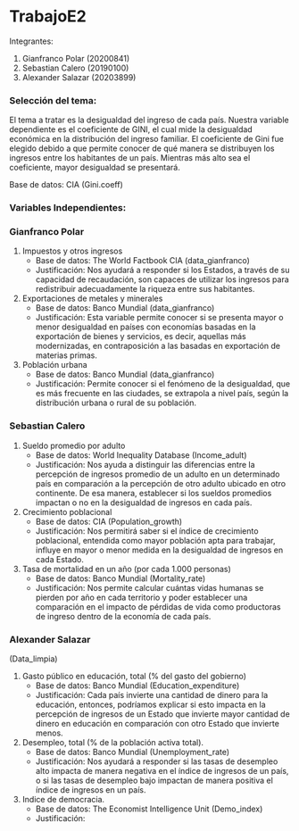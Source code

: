 # TrabajoE2

Integrantes:

1. Gianfranco Polar (20200841)
2. Sebastian Calero (20190100)
3. Alexander Salazar (20203899) 


### Selección del tema:

El tema a tratar es la desigualdad del ingreso de cada país. Nuestra variable dependiente es el coeficiente de GINI, el cual mide la desigualdad económica en la distribución del ingreso familiar.
El coeficiente de Gini fue elegido debido a que permite conocer de qué manera se distribuyen los ingresos entre los habitantes de un país. Mientras más alto sea el
coeficiente, mayor desigualdad se presentará.

Base de datos: CIA (Gini.coeff)

### Variables Independientes:

### Gianfranco Polar

1. Impuestos y otros ingresos
      - Base de datos: The World Factbook CIA (data_gianfranco)
      - Justificación: Nos ayudará a responder si los Estados, a través de su capacidad de recaudación, son capaces de utilizar los ingresos para redistribuir adecuadamente la riqueza entre sus habitantes.
2. Exportaciones de metales y minerales
      - Base de datos: Banco Mundial (data_gianfranco)
      - Justificación: Esta variable permite conocer si se presenta mayor o menor desigualdad en países con economías basadas en la exportación de bienes y servicios, es decir, aquellas más modernizadas, en contraposición a las basadas en exportación de materias primas.
3. Población urbana
      - Base de datos: Banco Mundial (data_gianfranco)
      - Justificación: Permite conocer si el fenómeno de la desigualdad, que es más frecuente en las ciudades, se extrapola a nivel país, según la distribución urbana o rural de su población.

### Sebastian Calero

1. Sueldo promedio por adulto
      - Base de datos: World Inequality Database (Income_adult)
      - Justificación: Nos ayuda a distinguir las diferencias entre la percepción de ingresos promedio de un adulto en un determinado país en comparación a la percepción de otro adulto ubicado en otro continente. De esa manera, establecer si los sueldos promedios impactan o no en la desigualdad de ingresos en cada país.
2. Crecimiento poblacional
      - Base de datos: CIA (Population_growth)
      - Justificación: Nos permitirá saber si el índice de crecimiento poblacional, entendida como mayor población apta para trabajar, influye en mayor o menor medida en la desigualdad de ingresos en cada Estado. 
3. Tasa de mortalidad en un año (por cada 1.000 personas)
      - Base de datos: Banco Mundial (Mortality_rate)
      - Justificación: Nos permite calcular cuántas vidas humanas se pierden por año en cada territorio y poder establecer una comparación en el impacto de pérdidas de vida como productoras de ingreso dentro de la economía de cada país.

### Alexander Salazar 

(Data_limpia)

1. Gasto público en educación, total (% del gasto del gobierno)
      - Base de datos: Banco Mundial (Education_expenditure)
      - Justificación: Cada país invierte una cantidad de dinero para la educación, entonces, podríamos explicar si esto impacta en la percepción de ingresos de un Estado que invierte mayor cantidad de dinero en educación en comparación con otro Estado que invierte menos.
2. Desempleo, total (% de la población activa total). 
      - Base de datos: Banco Mundial (Unemployment_rate)
      - Justificación: Nos ayudará a responder si las tasas de desempleo alto impacta de manera negativa en el índice de ingresos de un país, o si las tasas de desempleo bajo impactan de manera positiva el índice de ingresos en un país.
3. Indice de democracia. 
      - Base de datos: The Economist Intelligence Unit (Demo_index)
      - Justificación: 
